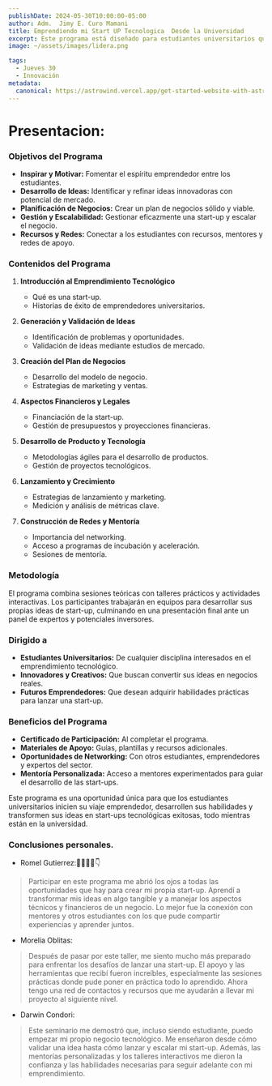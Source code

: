 ```yaml
---
publishDate: 2024-05-30T10:00:00-05:00
author: Adm.  Jimy E. Curo Mamani
title: Emprendiendo mi Start UP Tecnologica  Desde la Universidad
excerpt: Este programa está diseñado para estudiantes universitarios que desean transformar sus ideas innovadoras en una start-up tecnológica exitosa.
image: ~/assets/images/lidera.png

tags:
  - Jueves 30 
  - Innovación
metadata:
  canonical: https://astrowind.vercel.app/get-started-website-with-astro-tailwind-css
---
```

# Presentacion:

### Objetivos del Programa

- **Inspirar y Motivar:** Fomentar el espíritu emprendedor entre los estudiantes.
- **Desarrollo de Ideas:** Identificar y refinar ideas innovadoras con potencial de mercado.
- **Planificación de Negocios:** Crear un plan de negocios sólido y viable.
- **Gestión y Escalabilidad:** Gestionar eficazmente una start-up y escalar el negocio.
- **Recursos y Redes:** Conectar a los estudiantes con recursos, mentores y redes de apoyo.

### Contenidos del Programa

1. **Introducción al Emprendimiento Tecnológico**
   - Qué es una start-up.
   - Historias de éxito de emprendedores universitarios.
   
2. **Generación y Validación de Ideas**
   - Identificación de problemas y oportunidades.
   - Validación de ideas mediante estudios de mercado.
   
3. **Creación del Plan de Negocios**
   - Desarrollo del modelo de negocio.
   - Estrategias de marketing y ventas.
   
4. **Aspectos Financieros y Legales**
   - Financiación de la start-up.
   - Gestión de presupuestos y proyecciones financieras.
   
5. **Desarrollo de Producto y Tecnología**
   - Metodologías ágiles para el desarrollo de productos.
   - Gestión de proyectos tecnológicos.
   
6. **Lanzamiento y Crecimiento**
   - Estrategias de lanzamiento y marketing.
   - Medición y análisis de métricas clave.
   
7. **Construcción de Redes y Mentoría**
   - Importancia del networking.
   - Acceso a programas de incubación y aceleración.
   - Sesiones de mentoría.

### Metodología

El programa combina sesiones teóricas con talleres prácticos y actividades interactivas. Los participantes trabajarán en equipos para desarrollar sus propias ideas de start-up, culminando en una presentación final ante un panel de expertos y potenciales inversores.

### Dirigido a

- **Estudiantes Universitarios:** De cualquier disciplina interesados en el emprendimiento tecnológico.
- **Innovadores y Creativos:** Que buscan convertir sus ideas en negocios reales.
- **Futuros Emprendedores:** Que desean adquirir habilidades prácticas para lanzar una start-up.

### Beneficios del Programa

- **Certificado de Participación:** Al completar el programa.
- **Materiales de Apoyo:** Guías, plantillas y recursos adicionales.
- **Oportunidades de Networking:** Con otros estudiantes, emprendedores y expertos del sector.
- **Mentoría Personalizada:** Acceso a mentores experimentados para guiar el desarrollo de las start-ups.

Este programa es una oportunidad única para que los estudiantes universitarios inicien su viaje emprendedor, desarrollen sus habilidades y transformen sus ideas en start-ups tecnológicas exitosas, todo mientras están en la universidad.

### Conclusiones personales.

- Romel Gutierrez:🧙‍♂️🙋‍♂️👇
>Participar en este programa me abrió los ojos a todas las oportunidades que hay para crear mi propia start-up. Aprendí a transformar mis ideas en algo tangible y a manejar los aspectos técnicos y financieros de un negocio. Lo mejor fue la conexión con mentores y otros estudiantes con los que pude compartir experiencias y aprender juntos.
- Morelia Oblitas:
>Después de pasar por este taller, me siento mucho más preparado para enfrentar los desafíos de lanzar una start-up. El apoyo y las herramientas que recibí fueron increíbles, especialmente las sesiones prácticas donde pude poner en práctica todo lo aprendido. Ahora tengo una red de contactos y recursos que me ayudarán a llevar mi proyecto al siguiente nivel.
- Darwin Condori:
>Este seminario me demostró que, incluso siendo estudiante, puedo empezar mi propio negocio tecnológico. Me enseñaron desde cómo validar una idea hasta cómo lanzar y escalar mi start-up. Además, las mentorías personalizadas y los talleres interactivos me dieron la confianza y las habilidades necesarias para seguir adelante con mi emprendimiento.


